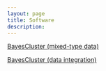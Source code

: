 ```yaml
---
layout: page
title: Software
description: 
---
```


[BayesCluster (mixed-type data)](https://github.com/ilianapeneva/bayescluster)

[BayesCluster (data integration)](https://github.com/ilianapeneva/dataintegration)
